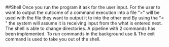 ##Shell
Once you run the program it ask for the user input. 
For the user to want to output the outcome of a 
command execution into a file ">" will be used
with the file they want to output it to into the other end
By using the "< " the system will assume it is receiving 
input from the what is entered next. The shell is able to
change directories. A pipeline with 2 commands has been 
implemented. To run commands in the background use &
 The exit command is used to take you out of the shell.